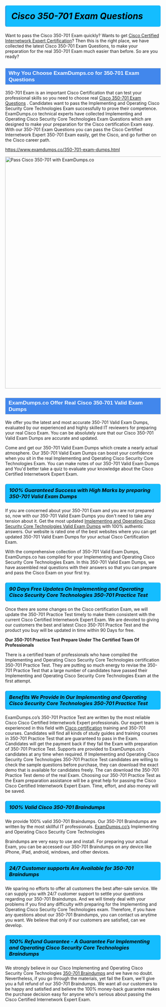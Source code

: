 <h1>                <strong><span style="display: block; color: #000000; background: #14BDFF; border: 0.5px solid #AED6F1; border-left: 3px solid #3498DB; padding: .6em; border-radius: 6px;">                     <em>Cisco 350-701 <span class="exam_variation">Exam Questions</span> </em>                </span></strong>            </h1>                        <p>Want to pass the Cisco 350-701 Exam quickly? Wants to get <a href="https://www.examdumps.co/ccie-exam-dumps.html">Cisco Certified Internetwork Expert Certification</a>?  Then this is the right place, we have collected the             latest Cisco 350-701 <span class="exam_variation">Exam Questions</span>, to make your preparation for the real 350-701 Exam much easier than before. So are you ready?</p>                        <h2 style="background: #4287ec; border: 1px solid #cccccc; padding: 5px 10px;">                <span style="color: #ffffff;">                    <span style="font-size: 11pt;">                        <span style="line-height: normal;">                            <span style="font-family: Calibri,sans-serif;">                                <strong>                                    <span style="font-size: 13.0pt;">Why You Choose ExamDumps.co for 350-701 <span class="exam_variation">Exam Questions</span></span>                                </strong>                            </span>                        </span>                    </span>                </span>            </h2>                        <p>350-701 Exam is an important Cisco Certification that can test your professional skills so you need to choose real <a href="https://www.examdumps.co/350-701-exam-dumps.html">Cisco 350-701 <span class="exam_variation">Exam Questions</span></a> .             Candidates want to pass the Implementing and Operating Cisco Security Core Technologies Exam successfully to prove their competence. ExamDumps.co technical experts             have collected Implementing and Operating Cisco Security Core Technologies <span class="exam_variation">Exam Questions</span> which are designed to make your preparation for the Cisco certification Exam easy. With our             350-701 <span class="exam_variation">Exam Questions</span> you can pass the Cisco Certified Internetwork Expert 350-701 Exam easily, get the Cisco, and go further on the Cisco career path.</p>                        <p><a href="https://www.examdumps.co/350-701-exam-dumps.html">https://www.examdumps.co/350-701-exam-dumps.html</a></p>                        <p><a href="https://www.examdumps.co/"><img src="https://www.examdumps.co//images/banners/big-sale-20-percent-discount-offer-examdumps.jpg" class="postImage" alt="Pass Cisco 350-701 with ExamDumps.co" width="750"></a></p>                            <h2 style="background: #4287ec; border: 1px solid #cccccc; padding: 5px 10px;">                <span style="color: #ffffff;">                    <span style="font-size: 11pt;">                        <span style="line-height: normal;">                            <span style="font-family: Calibri,sans-serif;">                                <strong>                                    <span style="font-size: 13.0pt;">ExamDumps.co Offer Real Cisco 350-701 <span class="exam_variation2">Valid Exam Dumps</span></span>                                </strong>                            </span>                        </span>                    </span>                </span>            </h2>                        <p>We offer you the latest and most accurate 350-701 <span class="exam_variation2">Valid Exam Dumps</span>, evaluated by our experienced and highly skilled IT reviewers for preparing your             real Cisco Exam. You can be absolutely sure that our Cisco 350-701 <span class="exam_variation2">Valid Exam Dumps</span> are accurate and updated.</p>                        <p>Come and get our 350-701 <span class="exam_variation2">Valid Exam Dumps</span> which create a nearly actual atmosphere. Our 350-701 <span class="exam_variation2">Valid Exam Dumps</span> can boost your confidence when you sit             in the real Implementing and Operating Cisco Security Core Technologies Exam. You can make notes of our 350-701 <span class="exam_variation2">Valid Exam Dumps</span> and You'd better take a quiz to evaluate             your knowledge about the Cisco Certified Internetwork Expert Exam.</p>                        <h3>                <strong>                    <span style="display: block; color: #000000; background: #14BDFF; border: 0.5px solid #AED6F1; border-left: 3px solid #3498DB; padding: .6em; border-radius: 6px;">                        <em>100% Guaranteed Success with High Marks by preparing 350-701 <span class="exam_variation2">Valid Exam Dumps</span></em>                    </span>                </strong>            </h3>                        <p>If you are concerned about your 350-701 Exam and you are not prepared so, now with our 350-701 <span class="exam_variation2">Valid Exam Dumps</span> you don't need to take any tension about it.            Get the most updated <a href="https://www.examdumps.co/350-701-exam-dumps.html">Implementing and Operating Cisco Security Core Technologies <span class="exam_variation2">Valid Exam Dumps</span></a> with 100% authentic answers. Our website is rated one of the best websites where you can             get updated 350-701 <span class="exam_variation2">Valid Exam Dumps</span> for your actual Cisco Certification Exam.</p>                        <p>With the comprehensive collection of 350-701 <span class="exam_variation2">Valid Exam Dumps</span>, ExamDumps.co has compiled for your Implementing and Operating Cisco Security Core Technologies Exam. In this 350-701 <span class="exam_variation2">Valid Exam Dumps</span>,             we have assembled real questions with their answers so that you can prepare and pass the Cisco Exam on your first try.</p>                        <h3>                <strong>                    <span style="display: block; color: #000000; background: #14BDFF; border: 0.5px solid #AED6F1; border-left: 3px solid #3498DB; padding: .6em; border-radius: 6px;">                        <em>90 Days Free Updates On Implementing and Operating Cisco Security Core Technologies 350-701 <span class="exam_variation3">Practice Test</span></em>                    </span>                </strong>            </h3>                        <p>Once there are some changes on the Cisco certification Exam, we will update the 350-701 <span class="exam_variation3">Practice Test</span> timely to make them consistent with the current             Cisco Certified Internetwork Expert Exam. We are devoted to giving our customers the best and latest Cisco 350-701 <span class="exam_variation3">Practice Test</span> and the product you buy             will be updated in time within 90 Days for free.</p>                        <p><strong>Our 350-701 <span class="exam_variation3">Practice Test</span> Prepare Under The Certified Team Of Professionals</strong></p>                        <p>There is a certified team of professionals who have compiled the Implementing and Operating Cisco Security Core Technologies certification             350-701 <span class="exam_variation3">Practice Test</span>. They are putting so much energy to revise the 350-701 <span class="exam_variation3">Practice Test</span> that a large number of candidates have passed             their Implementing and Operating Cisco Security Core Technologies Exam  at the first attempt.</p>                        <h3>                <strong>                    <span style="display: block; color: #000000; background: #14BDFF; border: 0.5px solid #AED6F1; border-left: 3px solid #3498DB; padding: .6em; border-radius: 6px;">                        <em>Benefits We Provide In Our Implementing and Operating Cisco Security Core Technologies 350-701 <span class="exam_variation3">Practice Test</span></em>                    </span>                </strong>            </h3>                        <p>ExamDumps.co’s 350-701 <span class="exam_variation3">Practice Test</span> are written by the most reliable Cisco Cisco Certified Internetwork Expert professionals. Our expert team is experienced in             this field with <a href="https://www.examdumps.co/cisco-exam-dumps.html">Cisco certification</a> training and 350-701 courses. Candidates will find all kinds of study guides and training courses in             350-701 <span class="exam_variation3">Practice Test</span> that are guaranteed to pass in the Exam. Candidates will get the payment back if they fail the Exam with preparation of             350-701 <span class="exam_variation3">Practice Test</span>. Supports are provided to ExamDumps.co’s candidates at any time when required. If Implementing and Operating Cisco Security Core Technologies             350-701 <span class="exam_variation3">Practice Test</span> candidates are willing to check the sample questions before purchase, they can download the exact demo that is available             for candidates freely. The can download the 350-701 <span class="exam_variation3">Practice Test</span> demo of the real Exam. Choosing our 350-701 <span class="exam_variation3">Practice Test</span> as the Exam preparation             assistance will be a great help for passing the Cisco Cisco Certified Internetwork Expert Exam. Time, effort, and also money will be saved.</p>                        <h3>                <strong>                    <span style="display: block; color: #000000; background: #14BDFF; border: 0.5px solid #AED6F1; border-left: 3px solid #3498DB; padding: .6em; border-radius: 6px;">                        <em>100% Valid Cisco 350-701 <span class="exam_variation4">Braindumps</span></em>                    </span>                </strong>            </h3>                        <p>We provide 100% valid 350-701 <span class="exam_variation4">Braindumps</span>. Our 350-701 <span class="exam_variation4">Braindumps</span> are written by the most skillful IT professionals. <a href="https://www.examdumps.co/">ExamDumps.co’s</a> Implementing and Operating Cisco Security Core Technologies</p>            <p> <span class="exam_variation4">Braindumps</span> are very easy to use and install. For preparing your actual Exam, you can be accessed our 350-701 <span class="exam_variation4">Braindumps</span> on any device like iPhone, iPad, android, windows, and other devices.</p>                        <h3>                <strong>                    <span style="display: block; color: #000000; background: #14BDFF; border: 0.5px solid #AED6F1; border-left: 3px solid #3498DB; padding: .6em; border-radius: 6px;">                        <em>24/7 Customer supports Are Available for 350-701 <span class="exam_variation4">Braindumps</span></em>                    </span>                </strong>            </h3>                        <p>We sparing no efforts to offer all customers the best after-sale service. We can supply you with 24/7 customer support to settle your             questions regarding our 350-701 <span class="exam_variation4">Braindumps</span>. And we will timely deal with your problems if you find any difficulty with preparing for the             Implementing and Operating Cisco Security Core Technologies exam. Therefore, if you have any questions about our 350-701 <span class="exam_variation4">Braindumps</span>, you can contact us             anytime you want. We believe that only if our customers are satisfied, can we develop.</p>                        <h3>                <strong>                    <span style="display: block; color: #000000; background: #14BDFF; border: 0.5px solid #AED6F1; border-left: 3px solid #3498DB; padding: .6em; border-radius: 6px;">                        <em>100% Refund Guarantee - A Guarantee For Implementing and Operating Cisco Security Core Technologies <span class="exam_variation4">Braindumps</span></em>                    </span>                </strong>            </h3>                        <p>We strongly believe in our Cisco Implementing and Operating Cisco Security Core Technologies <a href="https://www.examdumps.co/350-701-exam-dumps.html">350-701 <span class="exam_variation4">Braindumps</span></a> and we have no doubt. Nevertheless, if you go through             the materials, yet fail the Exam, we'll give you a full refund of our 350-701 <span class="exam_variation4">Braindumps</span>. We want all our customers to be happy and satisfied and             believe the 100% money-back guarantee makes the purchase decision easy for anyone who's serious about passing the Cisco Certified Internetwork Expert Exam.</p>                    
